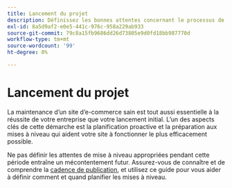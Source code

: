 ```yaml
---
title: Lancement du projet
description: Définissez les bonnes attentes concernant le processus de mise à niveau avec les parties prenantes du projet Adobe Commerce.
exl-id: 8a5d9af2-e0e5-441c-976c-958a229ab933
source-git-commit: 79c8a15fb9686dd26d73805e9d0fd18bb987770d
workflow-type: tm+mt
source-wordcount: '99'
ht-degree: 0%

---
```


# Lancement du projet

La maintenance d’un site d’e-commerce sain est tout aussi essentielle à la réussite de votre entreprise que votre lancement initial. L’un des aspects clés de cette démarche est la planification proactive et la préparation aux mises à niveau qui aident votre site à fonctionner le plus efficacement possible.

Ne pas définir les attentes de mise à niveau appropriées pendant cette période entraîne un mécontentement futur. Assurez-vous de connaître et de comprendre la [cadence de publication](https://experienceleague.adobe.com/en/docs/commerce-operations/release/planning/schedule), et utilisez ce guide pour vous aider à définir comment et quand planifier les mises à niveau.
